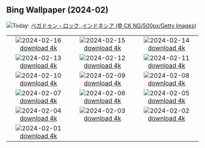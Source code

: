 ## Bing Wallpaper (2024-02)
![](https://www.bing.com/th?id=OHR.PegadungRocks_JA-JP7689168051_UHD.jpg&w=1000)Today: [ペガドゥン・ロック, インドネシア (© CK NG/500px/Getty Images)](https://www.bing.com/th?id=OHR.PegadungRocks_JA-JP7689168051_UHD.jpg)

|      |      |      |
| :----: | :----: | :----: |
|![](https://www.bing.com/th?id=OHR.BackyardBird_JA-JP7123530976_UHD.jpg&pid=hp&w=384&h=216&rs=1&c=4)2024-02-16 [download 4k](https://www.bing.com/th?id=OHR.BackyardBird_JA-JP7123530976_UHD.jpg)|![](https://www.bing.com/th?id=OHR.HippopotamusDay_JA-JP7192785124_UHD.jpg&pid=hp&w=384&h=216&rs=1&c=4)2024-02-15 [download 4k](https://www.bing.com/th?id=OHR.HippopotamusDay_JA-JP7192785124_UHD.jpg)|![](https://www.bing.com/th?id=OHR.BowingCrane_JA-JP6968020887_UHD.jpg&pid=hp&w=384&h=216&rs=1&c=4)2024-02-14 [download 4k](https://www.bing.com/th?id=OHR.BowingCrane_JA-JP6968020887_UHD.jpg)|
|![](https://www.bing.com/th?id=OHR.MarignyBeads_JA-JP4162697836_UHD.jpg&pid=hp&w=384&h=216&rs=1&c=4)2024-02-13 [download 4k](https://www.bing.com/th?id=OHR.MarignyBeads_JA-JP4162697836_UHD.jpg)|![](https://www.bing.com/th?id=OHR.GiantTortoise_JA-JP6597399891_UHD.jpg&pid=hp&w=384&h=216&rs=1&c=4)2024-02-12 [download 4k](https://www.bing.com/th?id=OHR.GiantTortoise_JA-JP6597399891_UHD.jpg)|![](https://www.bing.com/th?id=OHR.FolegandrosGreece_JA-JP6408429847_UHD.jpg&pid=hp&w=384&h=216&rs=1&c=4)2024-02-11 [download 4k](https://www.bing.com/th?id=OHR.FolegandrosGreece_JA-JP6408429847_UHD.jpg)|
|![](https://www.bing.com/th?id=OHR.ChinaDragon_JA-JP6088029412_UHD.jpg&pid=hp&w=384&h=216&rs=1&c=4)2024-02-10 [download 4k](https://www.bing.com/th?id=OHR.ChinaDragon_JA-JP6088029412_UHD.jpg)|![](https://www.bing.com/th?id=OHR.SapporoSnowFest2024_JA-JP5845958327_UHD.jpg&pid=hp&w=384&h=216&rs=1&c=4)2024-02-09 [download 4k](https://www.bing.com/th?id=OHR.SapporoSnowFest2024_JA-JP5845958327_UHD.jpg)|![](https://www.bing.com/th?id=OHR.MtHoodOregon_JA-JP1952709545_UHD.jpg&pid=hp&w=384&h=216&rs=1&c=4)2024-02-08 [download 4k](https://www.bing.com/th?id=OHR.MtHoodOregon_JA-JP1952709545_UHD.jpg)|
|![](https://www.bing.com/th?id=OHR.GrandCanyonVerdon_JA-JP1674672705_UHD.jpg&pid=hp&w=384&h=216&rs=1&c=4)2024-02-07 [download 4k](https://www.bing.com/th?id=OHR.GrandCanyonVerdon_JA-JP1674672705_UHD.jpg)|![](https://www.bing.com/th?id=OHR.LakeTahoeRock_JA-JP1426233885_UHD.jpg&pid=hp&w=384&h=216&rs=1&c=4)2024-02-06 [download 4k](https://www.bing.com/th?id=OHR.LakeTahoeRock_JA-JP1426233885_UHD.jpg)|![](https://www.bing.com/th?id=OHR.TeideNational_JA-JP0929359307_UHD.jpg&pid=hp&w=384&h=216&rs=1&c=4)2024-02-05 [download 4k](https://www.bing.com/th?id=OHR.TeideNational_JA-JP0929359307_UHD.jpg)|
|![](https://www.bing.com/th?id=OHR.Risshun2024_JA-JP0473025978_UHD.jpg&pid=hp&w=384&h=216&rs=1&c=4)2024-02-04 [download 4k](https://www.bing.com/th?id=OHR.Risshun2024_JA-JP0473025978_UHD.jpg)|![](https://www.bing.com/th?id=OHR.Hakodate2024_JA-JP0227242180_UHD.jpg&pid=hp&w=384&h=216&rs=1&c=4)2024-02-03 [download 4k](https://www.bing.com/th?id=OHR.Hakodate2024_JA-JP0227242180_UHD.jpg)|![](https://www.bing.com/th?id=OHR.AlpineMarmot_JA-JP5712211606_UHD.jpg&pid=hp&w=384&h=216&rs=1&c=4)2024-02-02 [download 4k](https://www.bing.com/th?id=OHR.AlpineMarmot_JA-JP5712211606_UHD.jpg)|
|![](https://www.bing.com/th?id=OHR.DevetashkaCave_JA-JP9707792334_UHD.jpg&pid=hp&w=384&h=216&rs=1&c=4)2024-02-01 [download 4k](https://www.bing.com/th?id=OHR.DevetashkaCave_JA-JP9707792334_UHD.jpg)|